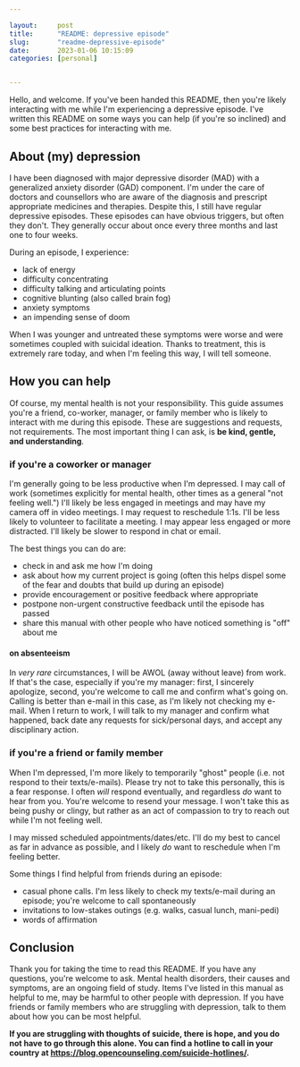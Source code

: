 ```yaml
---

layout:     post
title:      "README: depressive episode"
slug:       "readme-depressive-episode"
date:       2023-01-06 10:15:09
categories: [personal]


---
```


Hello, and welcome. If you've been handed this README, then you're likely
interacting with me while I'm experiencing a depressive episode. I've written
this README on some ways you can help (if you're so inclined) and some best
practices for interacting with me.

## About (my) depression

I have been diagnosed with major depressive disorder (MAD) with a generalized
anxiety disorder (GAD) component. I'm under the care of doctors and counsellors
who are aware of the diagnosis and prescript appropriate medicines and
therapies. Despite this, I still have regular depressive episodes. These
episodes can have obvious triggers, but often they don't. They generally occur
about once every three months and last one to four weeks.

During an episode, I experience:

- lack of energy
- difficulty concentrating
- difficulty talking and articulating points
- cognitive blunting (also called brain fog)
- anxiety symptoms
- an impending sense of doom

When I was younger and untreated these symptoms were worse and were sometimes
coupled with suicidal ideation. Thanks to treatment, this is extremely rare
today, and when I'm feeling this way, I will tell someone.

## How you can help

Of course, my mental health is not your responsibility. This guide assumes
you're a friend, co-worker, manager, or family member who is likely to interact
with me during this episode. These are suggestions and requests, not
requirements. The most important thing I can ask, is **be kind, gentle, and
understanding**.

### if you're a coworker or manager

I'm generally going to be less productive when I'm depressed. I may call of
work (sometimes explicitly for mental health, other times as a general "not
feeling well.") I'll likely be less engaged in meetings and may have my camera
off in video meetings. I may request to reschedule 1:1s. I'll be less likely to
volunteer to facilitate a meeting. I may appear less engaged or more
distracted. I'll likely be slower to respond in chat or email.

The best things you can do are:

- check in and ask me how I'm doing
- ask about how my current project is going (often this helps dispel some of
  the fear and doubts that build up during an episode)
- provide encouragement or positive feedback where appropriate
- postpone non-urgent constructive feedback until the episode has passed
- share this manual with other people who have noticed something is "off" about
  me

#### on absenteeism

In _very rare_ circumstances, I will be AWOL (away without leave) from work. If
that's the case, especially if you're my manager: first, I sincerely apologize,
second, you're welcome to call me and confirm what's going on. Calling is
better than e-mail in this case, as I'm likely not checking my e-mail. When I
return to work, I will talk to my manager and confirm what happened, back date
any requests for sick/personal days, and accept any disciplinary action.

### if you're a friend or family member

When I'm depressed, I'm more likely to temporarily "ghost" people (i.e. not
respond to their texts/e-mails). Please try not to take this personally, this
is a fear response. I often _will_ respond eventually, and regardless _do_ want
to hear from you. You're welcome to resend your message. I won't take this as
being pushy or clingy, but rather as an act of compassion to try to reach out
while I'm not feeling well.

I may missed scheduled appointments/dates/etc. I'll do my best to cancel as far
in advance as possible, and I likely _do_ want to reschedule when I'm feeling
better.

Some things I find helpful from friends during an episode:

- casual phone calls. I'm less likely to check my texts/e-mail during an
  episode; you're welcome to call spontaneously
- invitations to low-stakes outings (e.g. walks, casual lunch, mani-pedi)
- words of affirmation

## Conclusion

Thank you for taking the time to read this README. If you have any questions,
you're welcome to ask. Mental health disorders, their causes and symptoms, are
an ongoing field of study. Items I've listed in this manual as helpful to me,
may be harmful to other people with depression. If you have friends or family
members who are struggling with depression, talk to them about how you can be
most helpful.

**If you are struggling with thoughts of suicide, there is hope, and you do not
have to go through this alone. You can find a hotline to call in your country
at https://blog.opencounseling.com/suicide-hotlines/.**
